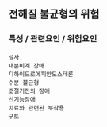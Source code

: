 ## 전해질 불균형의 위험


### 특성 / 관련요인 / 위험요인

>                
                              
    설사
    내분비계 장애
    디하이드로에피안도스테론
    수분 불균형
    조절기전의 장애
    신기능장애
    치료와 관련된 부작용
    구토

